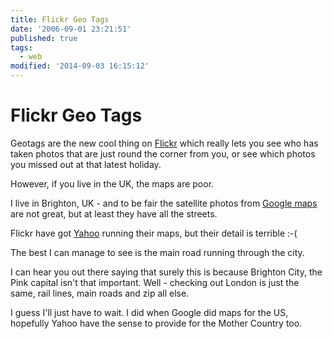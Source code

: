 ```yaml
---
title: Flickr Geo Tags
date: '2006-09-01 23:21:51'
published: true
tags:
  - web
modified: '2014-09-03 16:15:12'
---
```

# Flickr Geo Tags

Geotags are the new cool thing on [Flickr][fl] which really lets you see who has taken photos that are just round the corner from you, or see which photos you missed out at that latest holiday.

However, if you live in the UK, the maps are poor.

[fl]: http://flickr.com/ "Flickr"


<!--more-->

I live in Brighton, UK - and to be fair the satellite photos from [Google maps](http://maps.google.co.uk) are not great, but at least they have all the streets.

Flickr have got [Yahoo](http://maps.yahoo.com/beta/) running their maps, but their detail is terrible :-( 

The best I can manage to see is the main road running through the city.

I can hear you out there saying that surely this is because Brighton City, the Pink capital isn't that important.  Well - checking out London is just the same, rail lines, main roads and zip all else.

I guess I'll just have to wait.  I did when Google did maps for the US, hopefully Yahoo have the sense to provide for the Mother Country too.

[fl]: http://flickr.com/ "Flickr"
